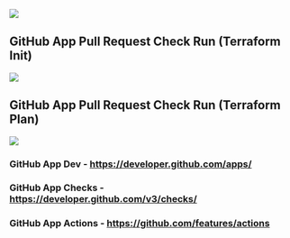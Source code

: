 ![](https://mediastudio.blob.core.windows.net/bin/GitOps-Azure-Rendering-Solution-Architecture-(04-01-2020).png)

## GitHub App Pull Request Check Run (Terraform Init)

![](https://mediastudio.blob.core.windows.net/bin/GitOps-GitHub-Pull-Request-Check-Run-Terraform-Init-(04-01-2020).png)

## GitHub App Pull Request Check Run (Terraform Plan)

![](https://mediastudio.blob.core.windows.net/bin/GitOps-GitHub-Pull-Request-Check-Run-Terraform-Plan-(04-01-2020).png)

### GitHub App Dev - https://developer.github.com/apps/

### GitHub App Checks - https://developer.github.com/v3/checks/

### GitHub App Actions - https://github.com/features/actions
